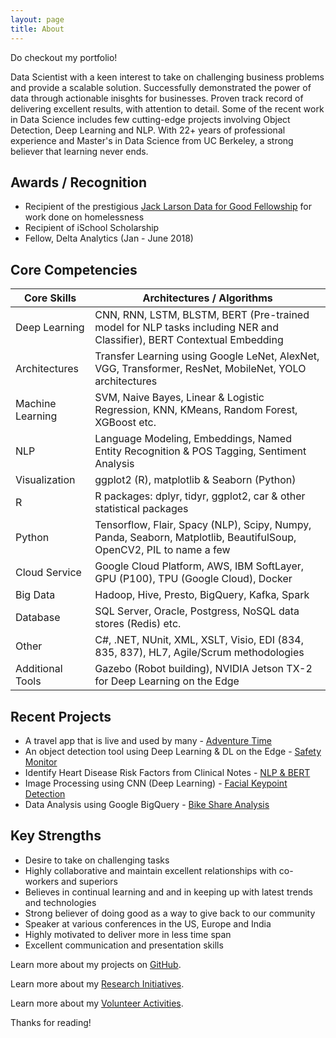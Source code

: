 ```yaml
---
layout: page
title: About
---
```


<p class="message">
  Do checkout my portfolio!
</p>

Data Scientist with a keen interest to take on challenging business problems and provide a scalable solution.  Successfully demonstrated the power of data through actionable inisghts for businesses.  Proven track record of delivering excellent results, with attention to detail.  Some of the recent work in Data Science includes few cutting-edge projects involving Object Detection, Deep Learning and NLP.  With 22+ years of professional experience and Master's in Data Science from UC Berkeley, a strong believer that learning never ends.



## <strong>Awards / Recognition</strong>

* Recipient of the prestigious [Jack Larson Data for Good Fellowship](https://www.ischool.berkeley.edu/news/2019/fellowship-recipient-addresses-homelessness-bay-area-and-beyond-data-science) for work done on homelessness
* Recipient of iSchool Scholarship
* Fellow, Delta Analytics (Jan - June 2018)



## <strong>Core Competencies</strong>

|Core Skills       |Architectures / Algorithms   |
|------------------|-----------------------------|
| Deep Learning    | CNN, RNN, LSTM, BLSTM, BERT (Pre-trained model for NLP tasks including NER and Classifier), BERT Contextual Embedding |
| Architectures   | Transfer Learning using Google LeNet, AlexNet, VGG, Transformer, ResNet, MobileNet, YOLO architectures  |
| Machine Learning | SVM, Naive Bayes, Linear & Logistic Regression, KNN, KMeans, Random Forest, XGBoost etc. |
| NLP  |  Language Modeling, Embeddings, Named Entity Recognition & POS Tagging, Sentiment Analysis |
| Visualization    | ggplot2 (R), matplotlib & Seaborn (Python)  |
| R        | R packages: dplyr, tidyr, ggplot2, car & other statistical packages  |
| Python        | Tensorflow, Flair, Spacy (NLP), Scipy, Numpy, Panda, Seaborn, Matplotlib, BeautifulSoup, OpenCV2, PIL to name a few |
| Cloud Service | Google Cloud Platform, AWS, IBM SoftLayer, GPU (P100), TPU (Google Cloud), Docker  |
| Big Data      | Hadoop, Hive, Presto, BigQuery, Kafka, Spark  |
| Database      | SQL Server, Oracle, Postgress, NoSQL data stores (Redis) etc.  |
| Other         | C#, .NET, NUnit, XML, XSLT, Visio, EDI (834, 835, 837), HL7, Agile/Scrum methodologies |
| Additional Tools | Gazebo (Robot building), NVIDIA Jetson TX-2 for Deep Learning on the Edge |



## <strong>Recent Projects</strong>
 
*	A travel app that is live and used by many - [Adventure Time](http://www.adv-times.fun)
*	An object detection tool using Deep Learning & DL on the Edge - [Safety Monitor](https://drive.google.com/file/d/1eQ7mry8gOg7tdb72VMnNkVDXEsgsRyiO/view?usp=sharing)
*	Identify Heart Disease Risk Factors from Clinical Notes - [NLP & BERT](https://drive.google.com/file/d/1-hFvpmm9y6Czw-rYAeXivqavP7XbuApe/view?usp=sharing)
*	Image Processing using CNN (Deep Learning) - [Facial Keypoint Detection](https://drive.google.com/file/d/1vA1jdNDgCgMJC39fJbTjaBs7YuhvIq3Y/view?usp=sharing)
* Data Analysis using Google BigQuery - [Bike Share Analysis](https://drive.google.com/file/d/1Wvacb6odt7hZU5AZTZai-5ppq5gFEa1g/view?usp=sharing)


## <strong>Key Strengths</strong>
*	Desire to take on challenging tasks 
*	Highly collaborative and maintain excellent relationships with co-workers and superiors
*	Believes in continual learning and and in keeping up with latest trends and technologies
* Strong believer of doing good as a way to give back to our community
* Speaker at various conferences in the US, Europe and India
* Highly motivated to deliver more in less time span
* Excellent communication and presentation skills

Learn more about my projects on [GitHub](https://github.com/susub31).

Learn more about my [Research Initiatives](/research).

Learn more about my [Volunteer Activities](/volunteer).

Thanks for reading!
